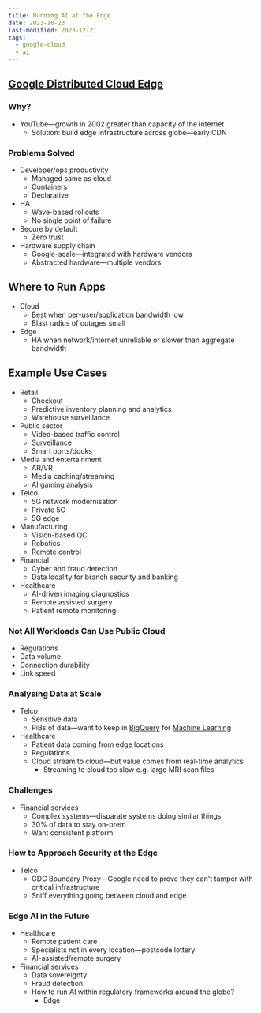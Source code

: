 ```yaml
---
title: Running AI at the Edge
date: 2023-10-23
last-modified: 2023-12-21
tags:
  - google-cloud
  - ai
---
```


## [Google Distributed Cloud Edge](notes/Google%20Distributed%20Cloud%20Edge.md)

### Why?

- YouTube—growth in 2002 greater than capacity of the internet
	- Solution: build edge infrastructure across globe—early CDN

### Problems Solved

- Developer/ops productivity
	- Managed same as cloud
	- Containers
	- Declarative
- HA
	- Wave-based rollouts
	- No single point of failure
- Secure by default
	- Zero trust
- Hardware supply chain
	- Google-scale—integrated with hardware vendors
	- Abstracted hardware—multiple vendors

## Where to Run Apps

- Cloud
	- Best when per-user/application bandwidth low
	- Blast radius of outages small
- Edge
	- HA when network/internet unreliable or slower than aggregate bandwidth

## Example Use Cases

- Retail
	- Checkout
	- Predictive inventory planning and analytics
	- Warehouse surveillance
- Public sector
	- Video-based traffic control
	- Surveillance
	- Smart ports/docks
- Media and entertainment
	- AR/VR
	- Media caching/streaming
	- AI gaming analysis
- Telco
	- 5G network modernisation
	- Private 5G
	- 5G edge
- Manufacturing
	- Vision-based QC
	- Robotics
	- Remote control
- Financial
	- Cyber and fraud detection
	- Data locality for branch security and banking
- Healthcare
	- AI-driven imaging diagnostics
	- Remote assisted surgery
	- Patient remote monitoring

### Not All Workloads Can Use Public Cloud

- Regulations
- Data volume
- Connection durability
- Link speed

### Analysing Data at Scale

- Telco
	- Sensitive data
	- PiBs of data—want to keep in [BigQuery](notes/BigQuery.md) for [Machine Learning](notes/Machine%20Learning.md)
- Healthcare
	- Patient data coming from edge locations
	- Regulations
	- Cloud stream to cloud—but value comes from real-time analytics
		- Streaming to cloud too slow e.g. large MRI scan files

### Challenges

- Financial services
	- Complex systems—disparate systems doing similar things
	- 30% of data to stay on-prem
	- Want consistent platform

### How to Approach Security at the Edge

- Telco
	- GDC Boundary Proxy—Google need to prove they can't tamper with critical infrastructure
	- Sniff everything going between cloud and edge

### Edge AI in the Future

- Healthcare
	- Remote patient care
	- Specialists not in every location—postcode lottery
	- AI-assisted/remote surgery
- Financial services
	- Data sovereignty
	- Fraud detection
	- How to run AI within regulatory frameworks around the globe?
		- Edge